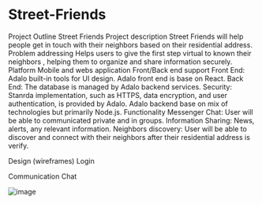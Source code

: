 # Street-Friends

Project Outline 
Street Friends
Project description
Street Friends will help people get in touch with their neighbors based on their residential address.
Problem addressing
Helps users to give the first step virtual to known their neighbors , helping them to organize and share information securely.
Platform
Mobile and webs application
Front/Back end support
Front End: Adalo built-in tools for UI design. Adalo front end is base on React.
Back End: 
The database is managed by Adalo backend services.
Security: Stanrda implementation, such as HTTPS, data encryption, and user authentication, is provided by Adalo.
Adalo backend base on mix of technologies but primarily Node.js.
Functionality
Messenger Chat: User will be able to communicated private and in groups.
Information Sharing: News, alerts, any relevant information.
Neighbors discovery: User will be able to discover and connect with their neighbors after their residential address is verify.






Design (wireframes)
Login
 
Communication Chat

 
![image](https://github.com/user-attachments/assets/b49c1411-ef97-44bf-bef0-41a11296bb9f)
